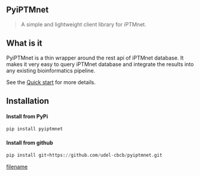 ## PyiPTMnet

> A simple and lightweight client library for iPTMnet.

## What is it

PyiPTMnet is a thin wrapper around the rest api of iPTMnet database. It makes it very easy to query iPTMnet database and integrate the results into any existing bioinformatics pipeline.    

See the [Quick start](quickstart.md) for more details.

## Installation

#### Install from PyPi
``` python
pip install pyiptmnet
```

#### Install from github
``` python
pip install git+https://github.com/udel-cbcb/pyiptmnet.git
```


[filename](quickstart.md ':include')

